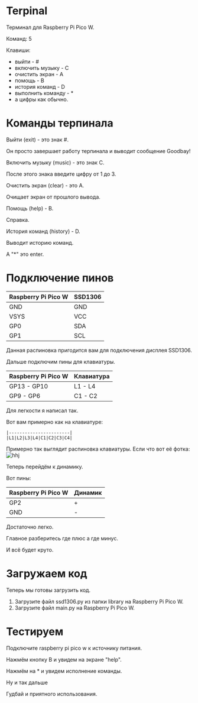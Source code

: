 # Terpinal
Терминал для Raspberry Pi Pico W.

Команд: 5

Клавиши:
* выйти - #
* включить музыку - C
* очистить экран - A
* помощь - B
* история команд - D
* выполнить команду - *
* а цифры как обычно.

# Команды терпинала
Выйти (exit) - это знак #.

Он просто завершает работу терпинала и выводит сообщение Goodbay!

Включить музыку (music) - это знак C.

После этого знака введите цифру от 1 до 3.

Очистить экран (clear) - это A.

Очищает экран от прошлого вывода.

Помощь (help) - B.

Справка.

История команд (history) - D.

Выводит историю команд.

А "*" это enter.

# Подключение пинов
| Raspberry Pi Pico W | SSD1306 |
| ------------ | ---------------- |
| GND | GND |
| VSYS | VCC |
| GP0 | SDA |
| GP1 | SCL |

Данная распиновка пригодится вам для подключения дисплея SSD1306.

Дальше подключим пины для клавиатуры.

| Raspberry Pi Pico W | Клавиатура |
| ------------ | ---------------- |
| GP13 - GP10 | L1 - L4 |
| GP9 - GP6 | C1 - C2 |

Для легкости я написал так.

Вот вам примерно как на клавиатуре:

    |-----------------------|
    |L1|L2|L3|L4|C1|C2|C3|C4|

Примерно так выглядит распиновка клавиатуры.
Если что вот её фотка:
![hhj](https://github.com/user-attachments/assets/3440b625-4eaf-4202-9d3b-bea1a8ca6e39)

Теперь перейдём к динамику.

Вот пины:

| Raspberry Pi Pico W | Динамик |
| ------------ | ---------------- |
| GP2 | + |
| GND | - |

Достаточно легко.

Главное разберитесь где плюс а где минус.

И всё будет круто.

# Загружаем код
Теперь мы готовы загрузить код.

1. Загрузите файл ssd1306.py из папки library на Raspberry Pi Pico W.
2. Загрузите файл main.py на Raspberry Pi Pico W.

# Тестируем
Подключите raspberry pi pico w к источнику питания.

Нажмём кнопку B и увидем на экране "help".

Нажмём на * и увидем исполнение команды.

Ну и так дальше

Гудбай и приятного использования.

